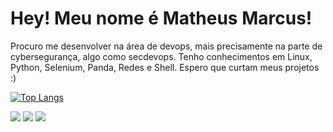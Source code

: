 <h1> Hey! Meu nome é Matheus Marcus!</h1>
<p> Procuro me desenvolver na área de devops, mais precisamente na parte de cybersegurança, algo como secdevops. Tenho conhecimentos em Linux, Python, Selenium, Panda, Redes e Shell. Espero que curtam meus projetos :) </p>

[![Top Langs](https://github-readme-stats-git-masterrstaa-rickstaa.vercel.app/api/top-langs/?username=mmarcus506)](https://github.com/mmarcus506/github-readme-stats)

 
<div> 
  <a href="https://www.instagram.com/mmarcus506/" target="_blank"><img src="https://img.shields.io/badge/-Instagram-%23E4405F?style=for-the-badge&logo=instagram&logoColor=white" target="_blank"></a>
  <a href = "mailto:matheusmarcus506@gmail.com"><img src="https://img.shields.io/badge/-Gmail-%23333?style=for-the-badge&logo=gmail&logoColor=white" target="_blank"></a>
  <a href="https://www.linkedin.com/in/matheus-marcus-55b828198/" target="_blank"><img src="https://img.shields.io/badge/-LinkedIn-%230077B5?style=for-the-badge&logo=linkedin&logoColor=white" target="_blank"></a> 
 

</div>
